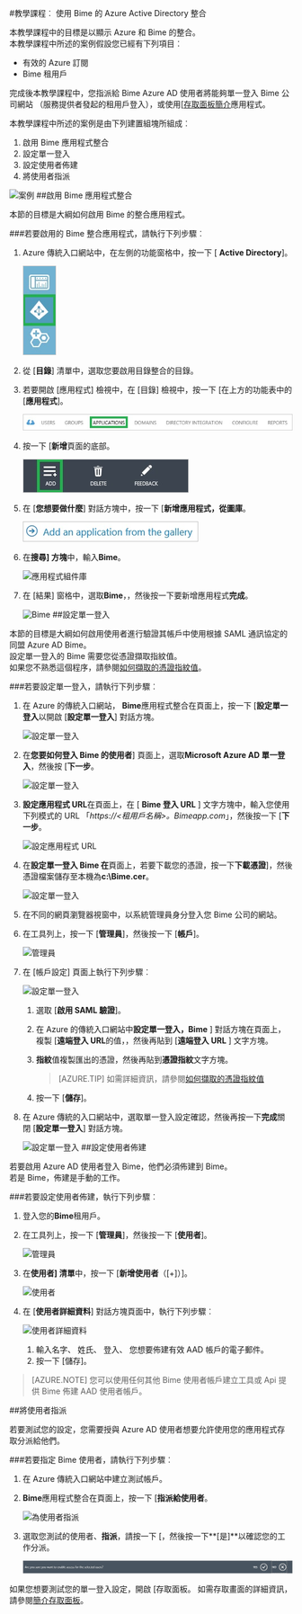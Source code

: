<properties 
    pageTitle="教學課程︰ Azure Active Directory 整合 Bime |Microsoft Azure" 
    description="瞭解如何使用 Bime 與 Azure Active Directory 啟用單一登入、 自動化佈建和更多 ！" 
    services="active-directory" 
    authors="jeevansd"  
    documentationCenter="na" 
    manager="femila"/>
<tags 
    ms.service="active-directory" 
    ms.devlang="na" 
    ms.topic="article" 
    ms.tgt_pltfrm="na" 
    ms.workload="identity" 
    ms.date="09/29/2016" 
    ms.author="jeedes" />

#<a name="tutorial-azure-active-directory-integration-with-bime"></a>教學課程︰ 使用 Bime 的 Azure Active Directory 整合

本教學課程中的目標是以顯示 Azure 和 Bime 的整合。  
本教學課程中所述的案例假設您已經有下列項目︰

-   有效的 Azure 訂閱
-   Bime 租用戶

完成後本教學課程中，您指派給 Bime Azure AD 使用者將能夠單一登入 Bime 公司網站 （服務提供者發起的租用戶登入），或使用[[存取面板簡介](active-directory-saas-access-panel-introduction.md)應用程式。

本教學課程中所述的案例是由下列建置組塊所組成︰

1.  啟用 Bime 應用程式整合
2.  設定單一登入
3.  設定使用者佈建
4.  將使用者指派

![案例](./media/active-directory-saas-bime-tutorial/IC775552.png "案例")
##<a name="enabling-the-application-integration-for-bime"></a>啟用 Bime 應用程式整合

本節的目標是大綱如何啟用 Bime 的整合應用程式。

###<a name="to-enable-the-application-integration-for-bime-perform-the-following-steps"></a>若要啟用的 Bime 整合應用程式，請執行下列步驟︰

1.  Azure 傳統入口網站中，在左側的功能窗格中，按一下 [ **Active Directory**]。

    ![Active Directory](./media/active-directory-saas-bime-tutorial/IC700993.png "Active Directory")

2.  從 [**目錄**] 清單中，選取您要啟用目錄整合的目錄。

3.  若要開啟 [應用程式] 檢視中，在 [目錄] 檢視中，按一下 [在上方的功能表中的 [**應用程式**]。

    ![應用程式](./media/active-directory-saas-bime-tutorial/IC700994.png "應用程式")

4.  按一下 [**新增**頁面的底部。

    ![新增應用程式](./media/active-directory-saas-bime-tutorial/IC749321.png "新增應用程式")

5.  在 [**您想要做什麼**] 對話方塊中，按一下 [**新增應用程式，從圖庫**。

    ![新增 gallerry 應用程式](./media/active-directory-saas-bime-tutorial/IC749322.png "新增 gallerry 應用程式")

6.  在**搜尋] 方塊**中，輸入**Bime**。

    ![應用程式組件庫](./media/active-directory-saas-bime-tutorial/IC775553.png "應用程式組件庫")

7.  在 [結果] 窗格中，選取**Bime**，，然後按一下要新增應用程式**完成**。

    ![Bime](./media/active-directory-saas-bime-tutorial/IC775554.png "Bime")
##<a name="configuring-single-sign-on"></a>設定單一登入

本節的目標是大綱如何啟用使用者進行驗證其帳戶中使用根據 SAML 通訊協定的同盟 Azure AD Bime。  
設定單一登入的 Bime 需要您從憑證擷取指紋值。  
如果您不熟悉這個程序，請參閱[如何擷取的憑證指紋值](http://youtu.be/YKQF266SAxI)。

###<a name="to-configure-single-sign-on-perform-the-following-steps"></a>若要設定單一登入，請執行下列步驟︰

1.  在 Azure 的傳統入口網站， **Bime**應用程式整合在頁面上，按一下 [**設定單一登入**以開啟 [**設定單一登入**] 對話方塊。

    ![設定單一登入](./media/active-directory-saas-bime-tutorial/IC771709.png "設定單一登入")

2.  在**您要如何登入 Bime 的使用者**] 頁面上，選取**Microsoft Azure AD 單一登入**，然後按 [**下一步**。

    ![設定單一登入](./media/active-directory-saas-bime-tutorial/IC775555.png "設定單一登入")

3.  **設定應用程式 URL**在頁面上，在 [ **Bime 登入 URL** ] 文字方塊中，輸入您使用下列模式的 URL 「*https://\<租用戶名稱\>。Bimeapp.com*」，然後按一下 [**下一步**。

    ![設定應用程式 URL](./media/active-directory-saas-bime-tutorial/IC775556.png "設定應用程式 URL")

4.  在**設定單一登入 Bime 在**頁面上，若要下載您的憑證，按一下**下載憑證**]，然後憑證檔案儲存至本機為**c:\\Bime.cer**。

    ![設定單一登入](./media/active-directory-saas-bime-tutorial/IC775557.png "設定單一登入")

5.  在不同的網頁瀏覽器視窗中，以系統管理員身分登入您 Bime 公司的網站。

6.  在工具列上，按一下 [**管理員**]，然後按一下 [**帳戶**]。

    ![管理員](./media/active-directory-saas-bime-tutorial/IC775558.png "管理員")

7.  在 [帳戶設定] 頁面上執行下列步驟︰

    ![設定單一登入](./media/active-directory-saas-bime-tutorial/IC775559.png "設定單一登入")

    1.  選取 [**啟用 SAML 驗證**]。
    2.  在 Azure 的傳統入口網站中**設定單一登入，Bime** ] 對話方塊在頁面上，複製 [**遠端登入 URL**的值，，然後再貼到 [**遠端登入 URL** ] 文字方塊。
    3.  **指紋**值複製匯出的憑證，然後再貼到**憑證指紋**文字方塊。  

        >[AZURE.TIP] 如需詳細資訊，請參閱[如何擷取的憑證指紋值](http://youtu.be/YKQF266SAxI)

    4.  按一下 [**儲存**]。

8.  在 Azure 傳統的入口網站中，選取單一登入設定確認，然後再按一下**完成**關閉 [**設定單一登入**] 對話方塊。

    ![設定單一登入](./media/active-directory-saas-bime-tutorial/IC775560.png "設定單一登入")
##<a name="configuring-user-provisioning"></a>設定使用者佈建

若要啟用 Azure AD 使用者登入 Bime，他們必須佈建到 Bime。  
若是 Bime，佈建是手動的工作。

###<a name="to-configure-user-provisioning-perform-the-following-steps"></a>若要設定使用者佈建，執行下列步驟︰

1.  登入您的**Bime**租用戶。

2.  在工具列上，按一下 [**管理員**]，然後按一下 [**使用者**]。

    ![管理員](./media/active-directory-saas-bime-tutorial/IC775561.png "管理員")

3.  在**使用者] 清單**中，按一下 [**新增使用者**（[+]）]。

    ![使用者](./media/active-directory-saas-bime-tutorial/IC775562.png "使用者")

4.  在 [**使用者詳細資料**] 對話方塊頁面中，執行下列步驟︰

    ![使用者詳細資料](./media/active-directory-saas-bime-tutorial/IC775563.png "使用者詳細資料")

    1.  輸入名字、 姓氏、 登入、 您想要佈建有效 AAD 帳戶的電子郵件。
    2.  按一下 [儲存]。

>[AZURE.NOTE] 您可以使用任何其他 Bime 使用者帳戶建立工具或 Api 提供 Bime 佈建 AAD 使用者帳戶。

##<a name="assigning-users"></a>將使用者指派

若要測試您的設定，您需要授與 Azure AD 使用者想要允許使用您的應用程式存取分派給他們。

###<a name="to-assign-users-to-bime-perform-the-following-steps"></a>若要指定 Bime 使用者，請執行下列步驟︰

1.  在 Azure 傳統入口網站中建立測試帳戶。

2.  **Bime**應用程式整合在頁面上，按一下 [**指派給使用者**。

    ![為使用者指派](./media/active-directory-saas-bime-tutorial/IC775564.png "為使用者指派")

3.  選取您測試的使用者、**指派**，請按一下 [，然後按一下**[是]**以確認您的工作分派。

    ![[是]](./media/active-directory-saas-bime-tutorial/IC767830.png "[是]")

如果您想要測試您的單一登入設定，開啟 [存取面板。 如需存取畫面的詳細資訊，請參閱[簡介存取面板](active-directory-saas-access-panel-introduction.md)。
